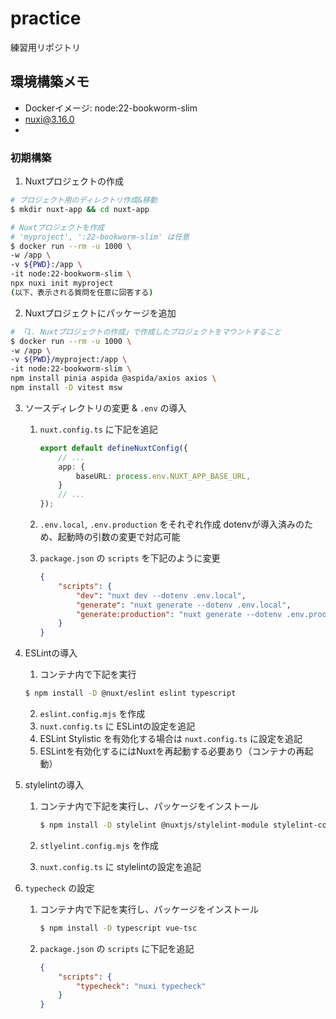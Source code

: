 # practice

練習用リポジトリ

## 環境構築メモ

- Dockerイメージ: node:22-bookworm-slim
- nuxi@3.16.0
- 

### 初期構築

1. Nuxtプロジェクトの作成

```sh
# プロジェクト用のディレクトリ作成&移動
$ mkdir nuxt-app && cd nuxt-app

# Nuxtプロジェクトを作成
# 'myproject', ':22-bookworm-slim' は任意
$ docker run --rm -u 1000 \
-w /app \
-v ${PWD}:/app \
-it node:22-bookworm-slim \
npx nuxi init myproject
(以下、表示される質問を任意に回答する)
```

2. Nuxtプロジェクトにパッケージを追加

```sh
# 「1. Nuxtプロジェクトの作成」で作成したプロジェクトをマウントすること
$ docker run --rm -u 1000 \
-w /app \
-v ${PWD}/myproject:/app \
-it node:22-bookworm-slim \
npm install pinia aspida @aspida/axios axios \
npm install -D vitest msw
```

3. ソースディレクトリの変更 & `.env` の導入

    1. `nuxt.config.ts` に下記を追記

        ```ts:nuxt.config.ts
        export default defineNuxtConfig({
            // ...
            app: {
                baseURL: process.env.NUXT_APP_BASE_URL,
            }
            // ...
        });
        ```

    2. `.env.local`, `.env.production` をそれぞれ作成
        dotenvが導入済みのため、起動時の引数の変更で対応可能

    3. `package.json` の `scripts` を下記のように変更

        ```json:package.json
        {
            "scripts": {
                "dev": "nuxt dev --dotenv .env.local",
                "generate": "nuxt generate --dotenv .env.local",
                "generate:production": "nuxt generate --dotenv .env.production", 
            }
        }
        ```


4. ESLintの導入

    1. コンテナ内で下記を実行

    ```sh
    $ npm install -D @nuxt/eslint eslint typescript
    ```

    2. `eslint.config.mjs` を作成
    3. `nuxt.config.ts` に ESLintの設定を追記
    4. ESLint Stylistic を有効化する場合は `nuxt.config.ts` に設定を追記
    5. ESLintを有効化するにはNuxtを再起動する必要あり（コンテナの再起動）


5. stylelintの導入

    1. コンテナ内で下記を実行し、パッケージをインストール

        ```sh
        $ npm install -D stylelint @nuxtjs/stylelint-module stylelint-config-standard stylelint-config-standard-vue stylelint-config-recess-order postcss-html
        ```

    2. `stlyelint.config.mjs` を作成
    3. `nuxt.config.ts` に stylelintの設定を追記

6. `typecheck` の設定

    1. コンテナ内で下記を実行し、パッケージをインストール

        ```sh
        $ npm install -D typescript vue-tsc
        ```

    2. `package.json` の `scripts` に下記を追記

        ```json
        {
            "scripts": {
                "typecheck": "nuxi typecheck"
            }
        }
        ```